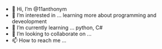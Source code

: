 - 👋 Hi, I’m @11anthonym
- 👀 I’m interested in ... learning more about programming and deveolopment
- 🌱 I’m currently learning ... python, C#
- 💞️ I’m looking to collaborate on ...
- 📫 How to reach me ...

<!---
11anthonym/11anthonym is a ✨ special ✨ repository because its `README.md` (this file) appears on your GitHub profile.
You can click the Preview link to take a look at your changes.
--->

